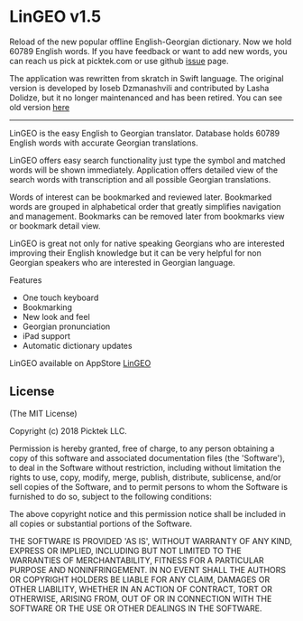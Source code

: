 
# LinGEO v1.5
Reload of the new popular offline English-Georgian dictionary. Now we hold 60789 English words. If you have feedback or want to add new words, you can reach us pick at picktek.com or use github [issue](https://github.com/picktek/LinGEO/issues) page.

The application was rewritten from skratch in Swift language. The original version is developed by Ioseb Dzmanashvili and contributed by Lasha Dolidze, but it no longer maintenanced and has been retired. You can see old version [here](https://github.com/ioseb/LinGEO)

---

LinGEO is the easy English to Georgian translator. 
Database holds 60789 English words with accurate Georgian translations. 

LinGEO offers easy search functionality just type the symbol and matched words will be shown immediately. 
Application offers detailed view of the search words with transcription and all possible Georgian translations. 

Words of interest can be bookmarked and reviewed later. Bookmarked words are grouped in alphabetical order that greatly simplifies navigation and management. 
Bookmarks can be removed later from bookmarks view or bookmark detail view. 

LinGEO is great not only for native speaking Georgians who are interested improving their English knowledge but it can be very helpful for non Georgian speakers who are interested in Georgian language. 

Features 
- One touch keyboard 
- Bookmarking
- New look and feel 
- Georgian pronunciation 
- iPad support 
- Automatic dictionary updates

LinGEO available on AppStore [LinGEO](http://itunes.apple.com/us/app/lingeo/id331555944?mt=8)


## License 

(The MIT License)

Copyright (c) 2018 Picktek LLC.

Permission is hereby granted, free of charge, to any person obtaining
a copy of this software and associated documentation files (the
'Software'), to deal in the Software without restriction, including
without limitation the rights to use, copy, modify, merge, publish,
distribute, sublicense, and/or sell copies of the Software, and to
permit persons to whom the Software is furnished to do so, subject to
the following conditions:

The above copyright notice and this permission notice shall be
included in all copies or substantial portions of the Software.

THE SOFTWARE IS PROVIDED 'AS IS', WITHOUT WARRANTY OF ANY KIND,
EXPRESS OR IMPLIED, INCLUDING BUT NOT LIMITED TO THE WARRANTIES OF
MERCHANTABILITY, FITNESS FOR A PARTICULAR PURPOSE AND NONINFRINGEMENT.
IN NO EVENT SHALL THE AUTHORS OR COPYRIGHT HOLDERS BE LIABLE FOR ANY
CLAIM, DAMAGES OR OTHER LIABILITY, WHETHER IN AN ACTION OF CONTRACT,
TORT OR OTHERWISE, ARISING FROM, OUT OF OR IN CONNECTION WITH THE
SOFTWARE OR THE USE OR OTHER DEALINGS IN THE SOFTWARE.
